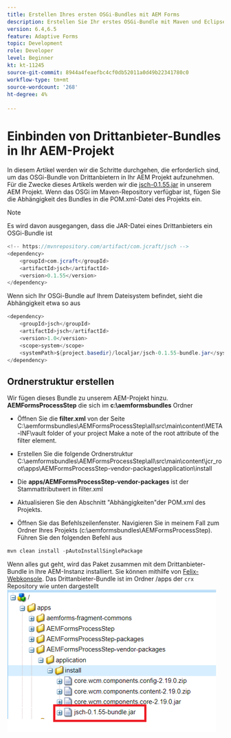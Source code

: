 ```yaml
---
title: Erstellen Ihres ersten OSGi-Bundles mit AEM Forms
description: Erstellen Sie Ihr erstes OSGi-Bundle mit Maven und Eclipse
version: 6.4,6.5
feature: Adaptive Forms
topic: Development
role: Developer
level: Beginner
kt: kt-11245
source-git-commit: 8944a4feaefbc4cf0db52011a0d49b22341780c0
workflow-type: tm+mt
source-wordcount: '268'
ht-degree: 4%

---
```


# Einbinden von Drittanbieter-Bundles in Ihr AEM-Projekt

In diesem Artikel werden wir die Schritte durchgehen, die erforderlich sind, um das OSGi-Bundle von Drittanbietern in Ihr AEM Projekt aufzunehmen. Für die Zwecke dieses Artikels werden wir die [jsch-0.1.55.jar](https://repo1.maven.org/maven2/com/jcraft/jsch/0.1.55/jsch-0.1.55.jar) in unserem AEM Projekt.  Wenn das OSGi im Maven-Repository verfügbar ist, fügen Sie die Abhängigkeit des Bundles in die POM.xml-Datei des Projekts ein.

>[!NOTE]
> Es wird davon ausgegangen, dass die JAR-Datei eines Drittanbieters ein OSGi-Bundle ist

```java
<!-- https://mvnrepository.com/artifact/com.jcraft/jsch -->
<dependency>
    <groupId>com.jcraft</groupId>
    <artifactId>jsch</artifactId>
    <version>0.1.55</version>
</dependency>
```

Wenn sich Ihr OSGi-Bundle auf Ihrem Dateisystem befindet, sieht die Abhängigkeit etwa so aus

```java
<dependency>
    <groupId>jsch</groupId>
    <artifactId>jsch</artifactId>
    <version>1.0</version>
    <scope>system</scope>
    <systemPath>${project.basedir}/localjar/jsch-0.1.55-bundle.jar</systemPath>
</dependency>
```

## Ordnerstruktur erstellen

Wir fügen dieses Bundle zu unserem AEM-Projekt hinzu. **AEMFormsProcessStep** die sich im **c:\aemformsbundles** Ordner

* Öffnen Sie die **filter.xml** von der Seite C:\aemformsbundles\AEMFormsProcessStep\all\src\main\content\META-INF\vault folder of your project Make a note of the root attribute of the filter element.

* Erstellen Sie die folgende Ordnerstruktur C:\aemformsbundles\AEMFormsProcessStep\all\src\main\content\jcr_root\apps\AEMFormsProcessStep-vendor-packages\application\install
* Die **apps/AEMFormsProcessStep-vendor-packages** ist der Stammattributwert in filter.xml
* Aktualisieren Sie den Abschnitt &quot;Abhängigkeiten&quot;der POM.xml des Projekts.
* Öffnen Sie das Befehlszeilenfenster. Navigieren Sie in meinem Fall zum Ordner Ihres Projekts (c:\aemformsbundles\AEMFormsProcessStep). Führen Sie den folgenden Befehl aus

```java
mvn clean install -pAutoInstallSinglePackage
```

Wenn alles gut geht, wird das Paket zusammen mit dem Drittanbieter-Bundle in Ihre AEM-Instanz installiert. Sie können mithilfe von [Felix-Webkonsole](http://localhost:4502/system/console/bundles). Das Drittanbieter-Bundle ist im Ordner /apps der `crx` Repository wie unten dargestellt
![Drittanbieter](assets/custom-bundle1.png)



